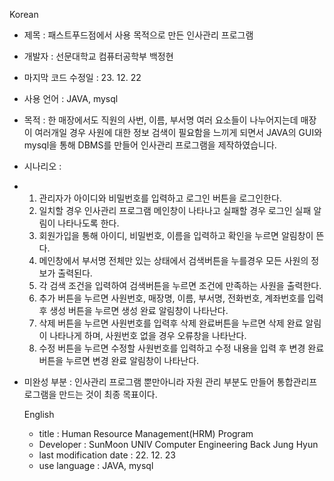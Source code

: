 Korean
- 제목 : 패스트푸드점에서 사용 목적으로 만든 인사관리 프로그램
- 개발자 : 선문대학교 컴퓨터공학부 백정현
- 마지막 코드 수정일 : 23. 12. 22
- 사용 언어 : JAVA, mysql
- 목적 : 한 매장에서도 직원의 사번, 이름, 부서명 여러 요소들이 나누어지는데 매장이 여러개일 경우 사원에 대한 정보 검색이 필요함을 느끼게 되면서 JAVA의 GUI와 mysql을 통해 DBMS를 만들어 인사관리 프로그램을 제작하였습니다.
- 시나리오 :
- 1. 관리자가 아이디와 비밀번호를 입력하고 로그인 버튼을 로그인한다.
  2. 일치할 경우 인사관리 프로그램 메인창이 나타나고 실패할 경우 로그인 실패 알림이 나타나도록 한다.
  3. 회원가입을 통해 아이디, 비밀번호, 이름을 입력하고 확인을 누르면 알림창이 뜬다.
  4. 메인창에서 부서명 전체만 있는 상태에서 검색버튼을 누를경우 모든 사원의 정보가 출력된다.
  5. 각 검색 조건을 입력하여 검색버튼을 누르면 조건에 만족하는 사원을 출력한다.
  6. 추가 버튼을 누르면 사원번호, 매장명, 이름, 부서명, 전화번호, 계좌번호를 입력후 생성 버튼을 누르면 생성 완료 알림창이 나타난다.
  7. 삭제 버튼을 누르면 사원번호를 입력후 삭제 완료버튼을 누르면 삭제 완료 알림이 나타나게 하며, 사원번호 없을 경우 오류창을 나타난다.
  8. 수정 버튼을 누르면 수정할 사원번호를 입력하고 수정 내용을 입력 후 변경 완료 버튼을 누르면 변경 완료 알림창이 나타난다.

- 미완성 부분 :
  인사관리 프로그램 뿐만아니라 자원 관리 부분도 만들어 통합관리프로그램을 만드는 것이 최종 목표이다.

  English
  - title : Human Resource Management(HRM) Program
  - Developer : SunMoon UNIV Computer Engineering Back Jung Hyun
  - last modification date : 22. 12. 23
  - use language : JAVA, mysql
    
